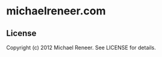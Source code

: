 michaelreneer.com
==========

License
----------

Copyright (c) 2012 Michael Reneer. See LICENSE for details.
